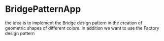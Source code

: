 # BridgePatternApp
the idea is to implement the Bridge design pattern in the creation of geometric shapes of different colors. In addition we want to use the Factory design pattern
